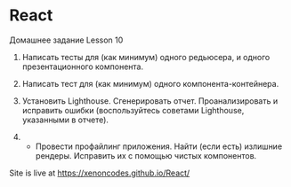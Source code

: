 # React
Домашнее задание Lesson 10

1. Написать тесты для (как минимум) одного редьюсера, и одного презентационного компонента.

2. Написать тест для (как минимум) одного компонента-контейнера.

3. Установить Lighthouse. Сгенерировать отчет. Проанализировать и исправить ошибки
(воспользуйтесь советами Lighthouse, указанными в отчете).

4. * Провести профайлинг приложения. Найти (если есть) излишние рендеры. Исправить их с
помощью чистых компонентов.



Site is live at https://xenoncodes.github.io/React/
